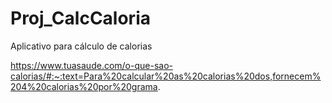 # Proj_CalcCaloria
Aplicativo para cálculo de calorias

https://www.tuasaude.com/o-que-sao-calorias/#:~:text=Para%20calcular%20as%20calorias%20dos,fornecem%204%20calorias%20por%20grama.
